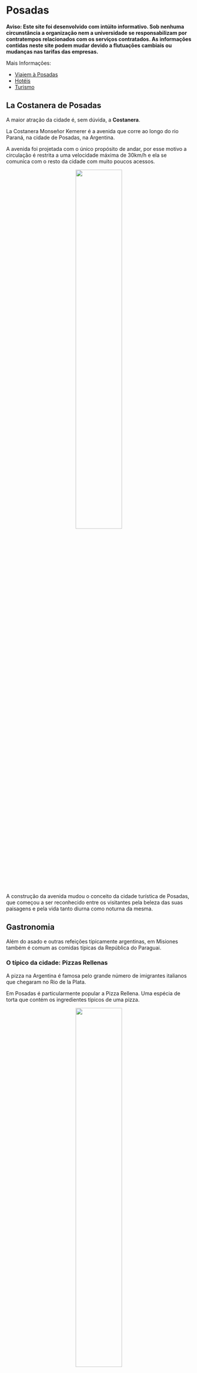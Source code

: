 # Posadas

**Aviso: Este site foi desenvolvido com intúito informativo.
Sob nenhuma circunstância a organização nem a universidade
se responsabilizam por contratempos relacionados com os serviços contratados.
As informações contidas neste site podem mudar devido a flutuações cambiais
ou mudanças nas tarifas das empresas.**

Mais Informações:

- [Viajem à Posadas](/venue/traveling)
- [Hotéis](/venue/accomodation)
- [Turismo](/venue/tours)

## La Costanera de Posadas

A maior atração da cidade é, sem dúvida, a **Costanera**.

La Costanera Monseñor Kemerer é a avenida que corre ao longo do rio Paraná,
na cidade de Posadas, na Argentina.

A avenida foi projetada com o único propósito de andar, por esse motivo a
circulação é restrita a uma velocidade máxima de 30km/h e ela se
comunica com o resto da cidade com muito poucos acessos.

<div style="text-align:center">
    <img width="50%" src="https://github.com/scipy-latinamerica/scipyla2015/raw/master/posadas_tourism/imgs/costanera.jpg" />
</div>

A construção da avenida mudou o conceito da cidade turística de Posadas,
que começou a ser reconhecido entre os visitantes
pela beleza das suas paisagens
e pela vida tanto diurna como noturna da mesma.

## Gastronomia

Além do asado e outras refeições tipicamente argentinas,
em Misiones também é comum as comidas típicas da República do Paraguai.

### O típico da cidade: Pizzas Rellenas

A pizza na Argentina é famosa pelo grande número de
imigrantes italianos que chegaram no Rio de la Plata.

Em Posadas é particularmente popular a Pizza Rellena.
Uma espécia de torta que contém os ingredientes típicos de uma pizza.

<div style="text-align:center">
    <img width="50%" src="https://github.com/scipy-latinamerica/scipyla2015/raw/master/posadas_tourism/imgs/lospinos.png" />
</div>

**Onde comer:** Basicamente na **Pizzeria Los Pinos**
(Buenos Aires e Sarmiento) mas quase todas as pizzarias possuem esse prato.

### Regional: La Chipa

O "chipa" ou "chipá"
(a palavra não possui gênero pois é um termo da língua guaraní)
é um pequeno pão feito de amido de mandioca, queijo duro,
leite, ovos, manteiga e sal.

Esta relacionada com o pão de queijo brasileiro, que acredita-se ter
evoluído a partir de chipa.

<div style="text-align:center">
    <img width="50%" src="https://github.com/scipy-latinamerica/scipyla2015/raw/master/posadas_tourism/imgs/chipa.jpeg" />
</div>

**Onde comer:** Quase todas as padarias, supermercados e vendedores ambulante
na cidade vendem chipas de excelente qualidade.

### Regional: El Mbejú (Mbeyú)

O mbeyú (escrito em guarani como mbeju -- pronuncia-se em todos os casos como mbeyú,
ou abreviadamente como "beyú"), é um prato único e
típico do Paraguai e nordeste da Argentina. Trata-se de uma panqueca feita e amido.

<div style="text-align:center">
    <img width="50%" src="https://github.com/scipy-latinamerica/scipyla2015/raw/master/posadas_tourism/imgs/mbeyu_1.png" />
</div>

É uma amostra sólida da gastronomia paraguaia que é altamente calórica.
De acordo com alguns estudiosos da história social do Paraguai,
toda a gastronomia popular paraguaia, que se estabeleceu como uma
indústria familiar após a Guerra do Paraguai contra a Tríplice Aliança
(Argentina, Brasil e Uruguai, entre 1864 e 1870), é
realmente abundante em comidas calóricas devido à situação do país depois do
conflito.

**Onde comer:**

### Regional: El Reviro

O Reviro é tão popular que há casas em que nunca falta
o pão usado para acompanhar as refeições.
Os dias chuvosos são especiais para fazê-lo acompanhado com mate cozido,
é como o bolo frito presente em vários lugares na Argentina.
Ele também é motivo de reuniões entre amigos,
que acompanha o famoso ticue-í (preparado com carne),
com ovo, tomate e muitas outras formas.

<div style="text-align:center">
    <img width="50%" src="https://github.com/scipy-latinamerica/scipyla2015/raw/master/posadas_tourism/imgs/REVIRO.jpg" />
</div>

**Onde comer:**

### Regional: Caburé

O caburé é uma comida típica do Paraguai,
mas devido à proximidade territorial e cultural da província de Misiones,
também está presente na Argentina.

O caburé missionário deve ter boa margarina, queijo e muito ovo.
Muda de sabor em relação com chipa padrão e é mais suave.

O Caburé é feito com uma massa de mandioca um pouco mais dura que a chipa
no forno. Tradicionalmente, eles são cozidos
em uma rama de laranja previamente arrumada. Atualmente usa-se
madeira que não tenha tinta ou verniz. A massa é enrolada na
ponta da madeira e é assado nas brasas girando lentamente até ficar
cozido.

<div style="text-align:center">
    <img width="50%" src="https://github.com/scipy-latinamerica/scipyla2015/raw/master/posadas_tourism/imgs/cabure.jpg" />
</div>

**Onde comer:** É vendido na orla de Posadas e são significativamente
mais caras do que Chiapas.

### Regional: Sopa Paraguaya

A sopa paraguaia é um prato típico da culinária do Paraguai
e produto do sincretismo guarani e espanhol. O povo Guarani costumava consumir
refeições pastosas preparados com farinha de milho ou mandioca embrulhados em
folhas de güebe ou de bananeira e cozidos em cinzas incandescentes.
Os jesuítas (em sua maioria espanhóis), introduziram o uso
de: queijo, ovos e leite (aditivos que foram adicionados às refeições
preparadas pelos Guaranis). Portanto, a sopa paraguaia é um bolo
esponjoso saboroso, rico em calorias e proteínas.

<div style="text-align:center">
    <img width="50%" src="https://github.com/scipy-latinamerica/scipyla2015/raw/master/posadas_tourism/imgs/sopa-paraguaya.JPG" />
</div>

**Onde comer:**

### O clássico Argentino: Asado

O Manual do "Churrasqueiro" Argentino, de Raul Mirad,
possui as impressões de um jesuíta
italiano que vagou pelos pampas no início dos anos 1700. Lá, o
missionário ficou impressionado pelos gaúchos e sua forma de cozinhar a carne,
colocavam a carne em varas que iam em valas que cavavam no chão.
Essa mesma imagem
impressionou Charles Darwin, que chegou em território argentino em
1832 e um ano depois já se sentia parte dos pampa, como ele escreveu
para sua irmã em uma carta citada pelo The Nation:

> "Eu me tornei um gaúcho, tomar o meu mate e fumar meu cigarro e
> depois que eu durmo confortável com os céus como toldo, como se
> estivesse em uma cama de penas. É um estilo de vida tão saudável,
> o dia todo acima do
> cavalo, comendo nada além de carne e dormindo no meio de um vento
> bem legal ... ".

<div style="text-align:center">
    <img width="50%" src="https://github.com/scipy-latinamerica/scipyla2015/raw/master/posadas_tourism/imgs/asado.jpeg" />
</div>

**Onde comer:** A partir das parrillas na área central destacam-se: **Espeto del
Rey** (Ayacucho 2404, a 300m da faculdade), **Assador el Rancho**
(Costanera e Guacurary) e **La Nueva Rueda** (Costanera e Pederson).

### Diferentes en cada región: Empanadas

O assado leva tempo pois é preciso esperar uma hora para o fogo está
pronto para colocar a carne. Portanto, precisa saber esperar, e
beber vinho e comer tortas enquanto se conversa e chega-se ao momento tão
esperado.

<div style="text-align:center">
    <img width="50%" src="https://github.com/scipy-latinamerica/scipyla2015/raw/master/posadas_tourism/imgs/empanadas.jpeg" />
</div>

A torta é uma massa de pão, massa quebrada ou folhada
recheada salgado ou doce e cozidas no forno ou fritas.
O recheio pode incluir carnes vermelhas ou brancas, peixe,
legumes ou frutas.

As tortas são um prato tradicional da maioria
dos países de língua espanhola.

**Onde comer:** normalmente vendidos em supermercados, qualquer
restaurante ou pizzaria e algumas padarias.

### Choripan

Conta-se na região do Rio de la Plata que a origem do choripán remonta a
meados do século XIX, quando nas áreas rurais gaúchos realizavam
asados por motivo de alguma comemoração e nessa época começou o hábito
de comer o churrasco dentro de um pão.
Esta prática, eventualmente, veio para as
cidades e se tornou popular no ambiente urbano.

<div style="text-align:center">
    <img width="50%" src="https://github.com/scipy-latinamerica/scipyla2015/raw/master/posadas_tourism/imgs/choripan.jpeg" />
</div>

**Onde comer:** qualquer parrillas que oferecem assados geralmente também
oferecem choripanes. Também é tradicional os postos callejeros que
costumam fazer mais pesado e com mais recheio.

### Lomito

O lombo ou sanduíche de lombo é um sanduíche típico da culinária da Argentina,
(por exemplo, na região de Cuyo e na província argentina de Córdoba é
muito popular). A sua forma habitual de consumo consiste em um
pedaço de filé mignon, queijo, presunto, ovo frito, tomate e
temperos entre dois pães que podem ser levemente tostadas.

<div style="text-align:center">
    <img width="50%" src="https://github.com/scipy-latinamerica/scipyla2015/raw/master/posadas_tourism/imgs/lomito.jpg" />
</div>

**Onde comer:** geralmente servido em pizzarias.

## Milanesas

O Milanese é um bom bife, geralmente de carne, passado com ovo batido
e farinha de rosca, que é frito ou (menos
comumente) cozido. Por extensão, é chamado milanesa qualquer
fatia de uma ingrediente preparado da mesma maneira de forma que existe
milanesas de costeletas de
frango, peixe, soja, berinjela, mussarela, etc.

A milanesa pode ser consumido "no prato" (servido em um prato,
geralmente com uma guarnição como saladas, purê ou batata frita) ou
sanduíche (sanduíche de milanesa)

<div style="text-align:center">
    <img width="50%" src="https://github.com/scipy-latinamerica/scipyla2015/raw/master/posadas_tourism/imgs/milanga.jpeg" />
    <br>
    <small>Sanduíche de milanesa</small>
</div>

A milanesa a cavalo
é uma carne bovina à milanesa frita com
dois ovos fritos em cima (quando é utilizado apenas um ovo chama-se de "milanesa a medio caballo").
Geralmente é acompanhada com uma guarnição de batatas fritas.

<div style="text-align:center">
    <img width="50%" src="https://github.com/scipy-latinamerica/scipyla2015/raw/master/posadas_tourism/imgs/milanesa.jpeg" />
    <br>
    <small>Milanesa a cavalo</small>
</div>

**Onde comer:** pizzarias, restaurantes, vendedores ambulantes

### Mandioca e Mandioca Frita (Yuca)

Manihot esculenta, comumente chamada de yuca, e internacionalmente reconhecida
como mandioca, tapioca, guacamota (do náhuatl
cuauhcamohtli no México) ou aipim, é um arbusto perene
da família das euforbiáceas amplamente cultivada na América do Sul,
África e Pacífico devido ao uso dos seus tubérculos como alimento.

É tradição na área comê-lo cozido com assado ou frito como lanche.

<div style="text-align:center">
    <img width="50%" src="https://github.com/scipy-latinamerica/scipyla2015/raw/master/posadas_tourism/imgs/mandiocafrita.jpg" />
    <br>
    <small>Fried Mandioca</small>
</div>

### 25 de Mayo: El Locro

O locro (do quechua ruqru ou luqru) é um guisado feito com abóbora,
feijão, milho ou batata consumidos na região dos Andes desde a
Argentina, passando pelo norte do Chile e indo até o sul da Colômbia, passando pela
Bolívia, Equador, Paraguai e Peru.

Suerte de guiso cuja origem é, sem dúvida, pré-hispânica e
pré-inca e típica de vários povos andinos que basearam grande
parte de sua dieta de milho ou feijão e batatas.

<div style="text-align:center">
    <img width="50%" src="https://github.com/scipy-latinamerica/scipyla2015/raw/master/posadas_tourism/imgs/locro.jpeg" />
</div>

Alimentos ricos em calorias e nutrientes a sopa é muito adequado
para o consumo durante o inverno ou em locais frios.
Tradicionalmente consumida em **25 de maio**, dia em que é comemorado a
formação do primeiro governo nacional argentino, que foi criado
em 25 de maio de 1810. Por esse motivo passo de um prato regional e tradicional
para um dos pratos nacionais da
Argentina usados na festa nacional.

**Onde comer**: Para aqueles que ficam até a 25 de maio, quase todos
os restaurantes oferecem o prato no país.

### Café Estilo Argentino

Os bares de Buenos Aires fazem parte da cultura da cidade, dos
costumes de seus habitantes e do circuito turístico moderno da
cidade. Eles têm sido estudados por vários historiadores,
inspiram inúmeras criações artísticas e é um tradicional para reuniões.

Esta tradição se espalhou por todo o país e particularmente
Posadas tem dois muito bons cafés Argentinos: Espanhol Bar (2067
Bolívar) e Café Vitrage (Bolívar e Colon)

<div style="text-align:center">
    <img width="80%" src="https://github.com/scipy-latinamerica/scipyla2015/raw/master/posadas_tourism/imgs/vitrage.jpeg" />
    <br>
    <Small> Espanhol Bar e Café Vitrage </ small>
</div>

### Café estilo *"Starbucks"*

O único local para este estilo é **Bonafide Expreso** en Córdoba 2115.

<div>
    <img width="50%" src="https://github.com/scipy-latinamerica/scipyla2015/raw/master/posadas_tourism/imgs/bonafide.png" />
</div>

### Pescados Regionales

Os peixes que cruzam o Paraná são pratos típicos locais. Podemos
destacar o **Surubí** (espécie de bagre), o **Dourado** (o mais delicioso)
e o **Boga**.

**Onde comer:** O restaurante com melhor referências da cidade para
estes pratos é **Itakua** (escrito Itakva nos cartazes).

<div style="text-align:center">
    <Img width="50%" src="https://github.com/scipy-latinamerica/scipyla2015/raw/master/posadas_tourism/imgs/itakua.jpg" />
</div>

## Compras

### Vinos, doces de leite, Yerba e alfarrobas

A alternativa mais simples de comprar este itens é ir a qualquer
supermercado. O mais próximo foca a 350m.

Nesses lugares você vai encontrar uma grande variedade de
produtos com diferentes preços.

<div style="text-align:center">
    <img width="80%" src="https://github.com/scipy-latinamerica/scipyla2015/raw/master/posadas_tourism/imgs/alfajores.jpg" />
    <br>
    <small>Algarrobas e gôndolas de supermercados com Yerba, doce de leite e vinhos argentinos</small>
</div>

### Mates

O lugar para encontrar tudo relacionado ao Mates é **Galería del Mate**
(R. Saenz Peña y Costanera), **La Placita** (Bolívar y R. Saenz Peña) e
**La Placita del Puente** (Mitre y R. Saenz Peña).

<div style="text-align:center">
    <img width="70%" src="https://github.com/scipy-latinamerica/scipyla2015/raw/master/posadas_tourism/imgs/gdm.png" />
</div>
